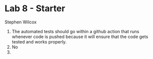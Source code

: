 # Lab 8 - Starter
Stephen Wilcox

1) The automated tests should go within a github action that runs whenever code is pushed because it will ensure that the code gets tested and works properly.
2) No
3) 